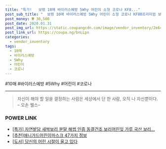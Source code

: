 ```yaml
--- 
title: "특가!   보령 10매 바이러스예방 5Why 어린이 소형 코로나 KF8..." 
post_sub_title: "  보령 10매 바이러스예방 5Why 어린이 소형 코로나 KF80프리미엄 보건마스크" 
post_money: ₩ 30,500 
post_date: 2020.01.31 
post_img_url: https://static.coupangcdn.com/image/vendor_inventory/2e64/fe1773a478ee1c4fcc5712959582debd194fe9cf0cd5597860dedf524078.png 
post_link_url: https://coupa.ng/bnLLpn 
categories: 
  - vendor_inventory 
tags: 
  - 10매 
  - 바이러스예방 
  - 5Why 
  - 어린이 
  - 코로나 
--- 
```

  #10매 #바이러스예방 #5Why #어린이 #코로나 
<hr> 

> 자신이 해야 할 일을 결정하는 사람은 세상에서 단 한 사람, 오직 나 자신뿐이다. – 오손 웰스–  


### POWER LINK

* <a href="https://blog.naver.com/sakai111/221790031081" target="_blank">[특가] 자연밭담 새싹보리 분말 해썹 인증 동결건조 보리어린잎 가루 국산 보리...</a>
* <a href="https://blog.naver.com/fasyy4321/221787227447" target="_blank">[추천]애니가드어린이마스크 47가지 정보</a>
* <a href="https://blog.naver.com/fasyy4321/221777587354" target="_blank">[도서] 당신의 어린 시절이 울고 있다</a>

